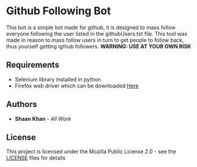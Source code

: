 # Github Following Bot
This bot is a simple bot made for github, it is designed to mass follow everyone following the user listed in the githubUsers.txt file.
This tool was made in reason to mass follow users in turn to get people to follow back, thus yourself getting igthub followers.
**WARNING: USE AT YOUR OWN RISK**
## Requirements
* Selenium library installed in python
* Firefox web driver which can be downloaded [Here](https://github.com/mozilla/geckodriver/releases)
## Authors
-   **Shaan Khan**  -  _All Work_
## License
This project is licensed under the Mozilla Public License 2.0 - see the  [LICENSE](https://github.com/ShaanCoding/Github-Follow-Bot/blob/master/LICENSE)  files for details
